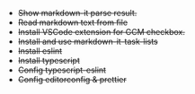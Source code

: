 - ~~Show markdown-it parse result.~~
- ~~Read markdown text from file~~
- ~~Install VSCode extension for GCM checkbox.~~
- ~~Install and use markdown-it-task-lists~~
- ~~Install eslint~~
- ~~Install typescript~~
- ~~Config typescript-eslint~~
- ~~Config editorconfig & prettier~~
